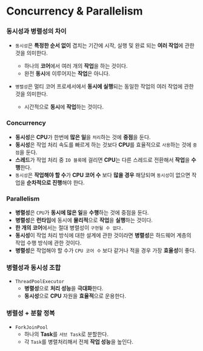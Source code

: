# Concurrency & **Parallelism**

### 동시성과 병렬성의 차이

- `동시성`은 **특정한 순서 없이** 겹치는 기간에 시작, 실행 및 완료 되는 **여러 작업**에 관한 것을 의미한다.
    - 하나의 **코어**에서 여러 개의 **작업**을 하는 것이다.
    - 완전 **동시**에 이루어지는 **작업**은 아니다.

- `병렬성`은 멀티 코어 프로세서에서 **동시에 실행**되는 동일한 작업의 여러 작업에 관한 것을 의미한다.
    - 시간적으로 **동시**에 **작업**하는 것이다.

### Concurrency

- **동시성**은 **CPU**가 한번에 **많은 일**을 `처리`하는 것에 **중점**을 둔다.
- **동시성**은 작업 처리 속도를 빠르게 하는 것보다 **CPU**를 효율적으로 `사용`하는 것에 `중점`을 둔다.
- **스레드**가 작업 처리 중 `IO 블록`에 걸리면 **CPU**는 다른 스레드로 전환해서 **작업**을 **수행**한다.
- `동시성`은 **작업해야 할 수**가 **CPU 코어 수** 보다 **많을 경우** 해당되며 `동시성`이 없으면 작업을 **순차적으로 진행**해야 한다.

### **Parallelism**

- **병렬성**은 `CPU`가 **동시에 많은 일**을 **수행**하는 것에 중점을 둔다.
- **병렬성**은 **런타임**에 동시에 **물리적**으로 **작업**을 **실행**하는 것이다.
- **한 개의 코어**에서는 절대 병렬성이 `구현될 수 없다.`
- **동시성**이 작업 처리 방식에 대한 설계에 관한 것이라면 **병렬성**은 하드웨어 계층의 작업 수행 방식에 관한 것이다.
- **병렬성**은 작업해야 할 수가 `CPU 코어 수` 보다 같거나 적을 경우 가장 **효율성**이 좋다.

### 병렬성과 동시성 조합

- `ThreadPoolExecutor`
    - **병렬성**으로 **처리 성능**을 **극대화**한다.
    - **동시성**으로 **CPU** 자원을 **효율적**으로 운용한다.

### 병렬성 + 분할 정복

- `ForkJoinPool`
    - 하나의 **Task**를 `서브 Task`로 분할한다.
    - 각 `Task`를 병렬처리해서 전체 **작업 성능**을 높인다.
